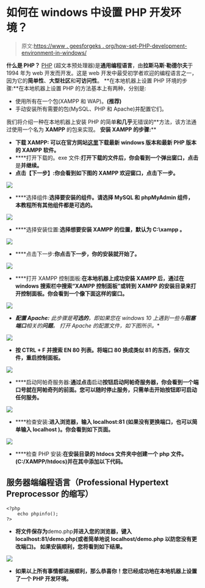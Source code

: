 # 如何在 windows 中设置 PHP 开发环境？

> 原文:[https://www . geesforgeks . org/how-set-PHP-development-environment-in-windows/](https://www.geeksforgeeks.org/how-to-set-php-development-environment-in-windows/)

**什么是 PHP？**
[PHP](https://www.geeksforgeeks.org/php-introduction/) (超文本预处理器)是**通用编程语言**，由**拉斯马斯·勒德尔夫**于 1994 年为 web 开发而开发。这是 web 开发中最受初学者欢迎的编程语言之一，因为它的**简单性**、**大型社区**和**可访问性**。
**在本地机器上设置 PHP 环境的步骤:**在本地机器上设置 PHP 的方法基本上有两种，分别是:

*   使用所有在一个包(XAMPP 和 WAP)。**(推荐)**
*   手动安装所有需要的包(MySQL、PHP 和 Apache)并配置它们。

我们将介绍一种在本地机器上安装 PHP 的简单**和几乎**无错误的**方法，该方法通过使用一个名为 **XAMPP** 的包来实现。
**安装 XAMPP 的步骤:**** 

*   ****下载 XAMPP:** 可以在官方网站[这里](https://www.apachefriends.org/download.html)下载最新 windows 版本和最新 PHP 版本的 XAMPP 软件。**
*   ****打开下载的。exe 文件:**打开下载的文件后，你会看到一个弹出窗口，点击**是**并继续。**
*   ****点击【下一步】:**你会看到如下图的 XAMPP 欢迎窗口，点击**下一步**。** 

**![](img/fb826784a0a2aa4871e409a5d9132a84.png)**

*   ****选择组件:**选择要安装的组件。请选择 **MySQL** 和 **phpMyAdmin** 组件，本教程所有其他组件都是可选的。** 

**![](img/01aa512ce68a411048b593cc8fb0131f.png)**

*   ****选择安装位置:**选择想要安装 XAMPP 的位置，默认为 **C:\xampp** 。** 

**![](img/121946a4c50dc719d60f350389394d9d.png)**

*   ****点击下一步:**你点击下一步，你的安装就开始了。** 

**![](img/6fd89d69f922555632f06119fae9e701.png)**

*   ****打开 XAMPP 控制面板:**在本地机器上成功安装 XAMPP 后，通过在 windows 搜索栏中搜索“XAMPP 控制面板”或转到 XAMPP 的安装目录来打开控制面板。你会看到一个像下面这样的窗口。** 

**![](img/b38aee83614d7b2427cb77d1073eae54.png)**

*   ****配置 Apache*:** 此步骤是**可选的**，即如果您在 windows 10 上遇到一些与**阻塞端口**相关的**问题**。
    打开 Apache 的配置文件，如下图所示。** 

**![](img/dcd9bfd149b2e9982620dddd0ab6bfee.png)**

*   **按 CTRL + F 并搜索 EN 80 列表。将端口 **80** 换成类似 **81** 的东西，保存文件，重启控制面板。** 

**![](img/1b752062dec10de2cd4cc3d1abc831ea.png)**

*   ****启动阿帕奇服务器:**通过点击**启动**按钮启动阿帕奇服务器，你会看到一个端口号就在阿帕奇列的前面。您可以随时停止服务，只需单击开始按钮即可启动任何服务。** 

**![](img/88c123d98a148b8b3d99897baf2f5e40.png)**

*   ****检查安装:**进入浏览器，输入 **localhost:81** (如果没有更换端口，也可以简单输入 **localhost** )。你会看到如下页面。** 

**![](img/0db7c04a51b9766119a8199dde04bf8d.png)**

*   ****检查 PHP 安装:**在安装目录的 htdocs 文件夹中创建一个 **php** 文件。(C:/XAMPP/htdocs)并在其中添加以下代码。** 

## **服务器端编程语言（Professional Hypertext Preprocessor 的缩写）**

```
<?php
    echo phpinfo();
?>
```

*   **将文件保存为**demo.php**并进入您的浏览器，键入 localhost:81/demo.php(或者简单地说 **localhost/demo.php** 以防您没有更改端口)。
    如果安装顺利，您将看到如下结果。** 

**![](img/acd7e5455d955ea5250566d8bfb31318.png)**

*   **如果以上所有事情都进展顺利，那么恭喜你！您已经成功地在本地机器上设置了一个 PHP 开发环境。**